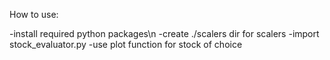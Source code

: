 How to use:

-install required python packages\n
-create ./scalers dir for scalers
-import stock_evaluator.py
-use plot function for stock of choice
